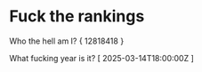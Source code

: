# Fuck the rankings

Who the hell am I?
{ 12818418 }

What fucking year is it?
[ 2025-03-14T18:00:00Z ]
